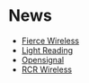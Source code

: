 # News

- [Fierce Wireless](https://www.fierce-network.com/fierce-wireless-homepage)
- [Light Reading](https://www.lightreading.com/)
- [Opensignal](https://www.opensignal.com/)
- [RCR Wireless](https://www.rcrwireless.com/)
